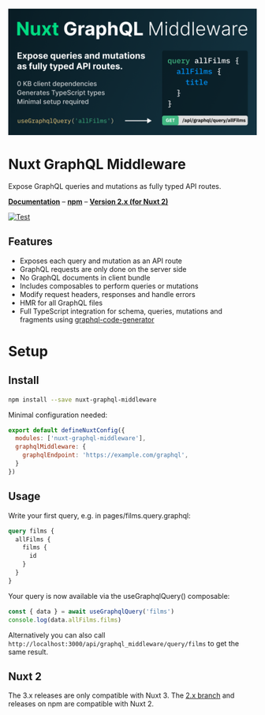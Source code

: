 ![nuxt-graphql-middleware banner](docs/banner.png?raw=true "Nuxt GraphQL Middleware - Expose queries and mutations as fully typed API routes.")

# Nuxt GraphQL Middleware

Expose GraphQL queries and mutations as fully typed API routes.

**[Documentation](https://nuxt-graphql-middleware.dulnan.net)** – **[npm](https://www.npmjs.com/package/nuxt-graphql-middleware)** – **[Version 2.x (for Nuxt 2)](https://github.com/dulnan/nuxt-graphql-middleware/tree/2.x)**

[![Test](https://github.com/dulnan/nuxt-graphql-middleware/actions/workflows/node.js.yml/badge.svg?branch=main)](https://github.com/dulnan/nuxt-graphql-middleware/actions/workflows/node.js.yml)

## Features
- Exposes each query and mutation as an API route
- GraphQL requests are only done on the server side
- No GraphQL documents in client bundle
- Includes composables to perform queries or mutations
- Modify request headers, responses and handle errors
- HMR for all GraphQL files
- Full TypeScript integration for schema, queries, mutations and fragments using [graphql-code-generator](https://github.com/dotansimha/graphql-code-generator)

# Setup

## Install
```bash
npm install --save nuxt-graphql-middleware
```

Minimal configuration needed:
```javascript
export default defineNuxtConfig({
  modules: ['nuxt-graphql-middleware'],
  graphqlMiddleware: {
    graphqlEndpoint: 'https://example.com/graphql',
  }
})
```

## Usage

Write your first query, e.g. in pages/films.query.graphql:

```graphql
query films {
  allFilms {
    films {
      id
    }
  }
}
```

Your query is now available via the useGraphqlQuery() composable:

```typescript
const { data } = await useGraphqlQuery('films')
console.log(data.allFilms.films)
```

Alternatively you can also call
`http://localhost:3000/api/graphql_middleware/query/films` to get the same
result.

## Nuxt 2

The 3.x releases are only compatible with Nuxt 3. The [2.x branch](https://github.com/dulnan/nuxt-graphql-middleware/tree/2.x) and releases
on npm are compatible with Nuxt 2.
